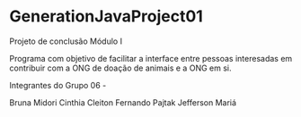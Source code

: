 # GenerationJavaProject01
Projeto de conclusão Módulo I

Programa com objetivo de facilitar a interface entre pessoas interesadas em contribuir com a ONG de doação de animais e a ONG em si.

Integrantes do Grupo 06 -

Bruna Midori
Cinthia
Cleiton
Fernando Pajtak
Jefferson
Mariá
